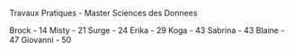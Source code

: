 Travaux Pratiques - Master Sciences des Donnees

Brock - 14
Misty - 21
Surge - 24
Erika - 29
Koga - 43
Sabrina - 43
Blaine - 47
Giovanni - 50